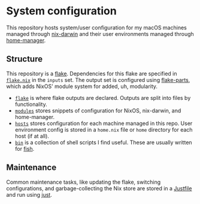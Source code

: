 # System configuration

This repository hosts system/user configuration for my macOS machines managed through [nix-darwin](https://github.com/LnL7/nix-darwin)
and their user environments managed through [home-manager](https://github.com/nix-community/home-manager).

## Structure

This repository is a [flake](https://www.tweag.io/blog/2020-05-25-flakes/). Dependencies for this
flake are specified in [`flake.nix`](./flake.nix) in the `inputs` set. The output set is configured
using [flake-parts](https://flake.parts), which adds NixOS' module system for added, uh, modularity.

- [`flake`](./flake) is where flake outputs are declared. Outputs are split into files by
  functionality.
- [`modules`](./modules) stores snippets of configuration for NixOS, nix-darwin, and home-manager.
- [`hosts`](./hosts) stores configuration for each machine managed in this repo.
  User environment config is stored in a `home.nix` file or `home` directory for each host (if at all).
- [`bin`](./bin) is a collection of shell scripts I find useful. These are usually written for [fish](https://fishshell.com/).

## Maintenance

Common maintenance tasks, like updating the flake, switching configurations, and garbage-collecting
the Nix store are stored in a [Justfile](./Justfile) and run using
[just](https://github.com/casey/just).
